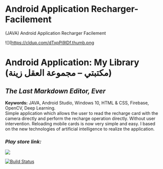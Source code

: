 # Android Application Recharger-Facilement
(JAVA) Android Application Recharger Facilement

![](https://cldup.com/dTxpPi9lDf.thumb.png
# Android Application: My Library   (مكتبتي – مجموعة العقل زينة‎)
## _The Last Markdown Editor, Ever_

**Keywords:** JAVA, Android Studio, Windows 10, HTML & CSS, Firebase, OpenCV, Deep Learning.  
Simple application which allows the user to read the recharge card with the camera directly and perform the recharge operation directly. Without user intervention.
Reloading mobile cards is now very simple and easy.
I based on the new technologies of artificial intelligence to realize the application.

### _Play store link:_
[![](https://cldup.com/dTxpPi9lDf.thumb.png)](https://play.google.com/store/apps/details?id=com.shadow.dev.maktebeti)

[![Build Status](https://travis-ci.org/joemccann/dillinger.svg?branch=master)](https://travis-ci.org/joemccann/dillinger)
